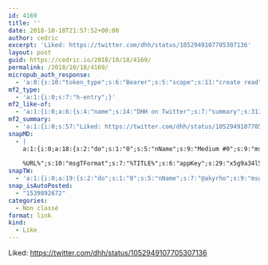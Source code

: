 ```yaml
---
id: 4169
title: ''
date: 2018-10-18T21:57:52+00:00
author: cedric
excerpt: 'Liked: https://twitter.com/dhh/status/1052949107705307136'
layout: post
guid: https://cedric.io/2018/10/18/4169/
permalink: /2018/10/18/4169/
micropub_auth_response:
  - 'a:8:{s:10:"token_type";s:6:"Bearer";s:5:"scope";s:11:"create read";s:2:"me";s:18:"https://cedric.io/";s:9:"issued_by";s:45:"https://cedric.io/wp-json/indieauth/1.0/token";s:9:"client_id";s:33:"https://indigenous.abode.pub/ios/";s:9:"issued_at";i:1538146123;s:4:"user";i:1;s:13:"last_accessed";i:1539892671;}'
mf2_type:
  - 'a:1:{i:0;s:7:"h-entry";}'
mf2_like-of:
  - 'a:1:{i:0;a:6:{s:4:"name";s:14:"DHH on Twitter";s:7:"summary";s:313:"“🙄. This platonic ideal of the programmer sitting in a yoga pose while the divine inspiration and superior architecture arrives without a keyboard in sight is so fucking trite. It’s possible to think with a keyboard in your hand, to explore ideas while and because of the typing. https://t.co/dmJ0VptuvP”";s:8:"featured";s:76:"https://pbs.twimg.com/profile_images/975876868455809024/eK7mDppU_400x400.jpg";s:11:"publication";s:7:"Twitter";s:5:"photo";a:26:{i:0;s:76:"https://pbs.twimg.com/profile_images/975876868455809024/eK7mDppU_400x400.jpg";i:1;s:66:"https://pbs.twimg.com/profile_banners/14561327/1539031099/1500x500";i:2;s:75:"https://pbs.twimg.com/profile_images/975876868455809024/eK7mDppU_normal.jpg";i:3;s:75:"https://pbs.twimg.com/profile_images/975876868455809024/eK7mDppU_bigger.jpg";i:4;s:46:"https://abs.twimg.com/emoji/v2/72x72/1f644.png";i:5;s:92:"https://pbs.twimg.com/profile_images/2722171553/8b3f44685d85864ba7f7947be99496cd_normal.jpeg";i:6;s:76:"https://pbs.twimg.com/profile_images/1038119011148603392/7-O-bpXf_normal.jpg";i:7;s:75:"https://pbs.twimg.com/profile_images/951238338140258305/bH4hlDTU_normal.jpg";i:8;s:75:"https://pbs.twimg.com/profile_images/973684925588295680/BlmuDsjS_normal.jpg";i:9;s:75:"https://pbs.twimg.com/profile_images/480425778392207360/RsJQMp5h_normal.png";i:10;s:61:"https://pbs.twimg.com/profile_images/46934452/blob_normal.jpg";i:11;s:75:"https://pbs.twimg.com/profile_images/646457327780933632/8AiCqOne_normal.jpg";i:12;s:75:"https://pbs.twimg.com/profile_images/806763887366283268/P7kSaLPo_normal.jpg";i:13;s:89:"https://pbs.twimg.com/profile_images/303406836/losos_part_1_2600600false75ocop_normal.jpg";i:14;s:75:"https://pbs.twimg.com/profile_images/823313336800378880/J3QOqNvh_bigger.jpg";i:15;s:100:"https://pbs.twimg.com/profile_images/378800000498542163/90366807366b4d1e9323a657794b93c2_bigger.jpeg";i:16;s:76:"https://pbs.twimg.com/profile_images/1040916657584201730/rdV0fzlD_bigger.jpg";i:17;s:76:"https://pbs.twimg.com/profile_images/1008816722810265600/YwSS1kls_bigger.jpg";i:18;s:46:"https://abs.twimg.com/emoji/v2/72x72/1f4af.png";i:19;s:75:"https://pbs.twimg.com/profile_images/869640865853001728/AeeBXLRT_bigger.jpg";i:20;s:78:"https://abs.twimg.com/sticky/default_profile_images/default_profile_bigger.png";i:21;s:99:"https://pbs.twimg.com/profile_images/378800000598822507/aeecc725967046b7cf09bd04326d12f8_bigger.png";i:22;s:75:"https://pbs.twimg.com/profile_images/684032573585133568/QgdRNTgs_bigger.jpg";i:23;s:76:"https://pbs.twimg.com/profile_images/453426480371204097/uoBl8s5S_bigger.jpeg";i:24;s:75:"https://pbs.twimg.com/profile_images/739802444289445889/pZuNp32s_bigger.jpg";i:25;s:75:"https://pbs.twimg.com/profile_images/945591829109633024/ZWcAp5MU_bigger.jpg";}s:3:"url";s:50:"https://twitter.com/dhh/status/1052949107705307136";}}'
mf2_summary:
  - 'a:1:{i:0;s:57:"Liked: https://twitter.com/dhh/status/1052949107705307136";}'
snapMD:
  - |
    a:1:{i:0;a:18:{s:2:"do";s:1:"0";s:5:"nName";s:9:"Medium #0";s:9:"msgFormat";s:19:"%FULLTEXT%
    
    %URL%";s:10:"msgTFormat";s:7:"%TITLE%";s:6:"appKey";s:29:"x5g9a34l5z294i5y2q284e4g54454";s:6:"appSec";s:85:"d3h0a44e4s2b4i5u2r234m5f5b4v2l5q2a444h574347464a454x2w20374447494c484b4w2c464f5u2d4z2";s:8:"inclTags";s:1:"1";s:7:"fltrsOn";i:0;s:5:"fltrs";a:0:{}s:7:"proxyOn";i:0;s:7:"useSURL";i:0;s:1:"v";i:350;s:4:"publ";s:1:"0";s:11:"accessToken";s:65:"2353413aa5437433e5648ccf74a16119308317c52d1a24d8ed99f26add037528a";s:12:"appAppUserID";s:65:"104b21fd8da79171a6e7bf800d03b4b761204f242935e05d2d86850a6b1635f77";s:14:"appAppUserName";s:26:"Cédric Bousmanne (akyrho)";s:13:"appAppUserURL";s:26:"https://medium.com/@akyrho";s:7:"pubList";a:0:{}}}
snapTW:
  - 'a:1:{i:0;a:19:{s:2:"do";s:1:"0";s:5:"nName";s:7:"@akyrho";s:9:"msgFormat";s:26:"%TITLE%. %EXCERPT% - %URL%";s:6:"appKey";s:55:"x5g9a8325v2y475r3c4m48584n53446p423r3r5u3e356j5j3k4r2p3";s:6:"appSec";s:105:"d3h0a94o46415u594v3q5l5n5l4r4x474x4j484o473u4i5w2m4k494z2k344n306n5r3l5v2s554p4n3p3k45495c3z4v4d3m3u5w525";s:7:"fltrsOn";i:0;s:5:"fltrs";a:0:{}s:7:"proxyOn";i:0;s:7:"useSURL";i:0;s:1:"v";i:350;s:5:"twURL";s:25:"http://twitter.com/akyrho";s:11:"accessToken";s:50:"6678782-Eyg60SCeh7762DEIsYtTPD5GVeOuSN8ATMdF2Lpppe";s:14:"accessTokenSec";s:45:"PgGDCbcYLJnR5esZjY9ID72A33mUNCYnQwaQTBsojSJNa";s:5:"tw140";i:0;s:10:"riComments";s:1:"1";s:11:"riCommentsM";s:1:"1";s:12:"riCommentsAA";s:1:"1";s:8:"attchImg";s:1:"1";s:9:"wpImgSize";s:4:"full";}}'
snap_isAutoPosted:
  - "1539892672"
categories:
  - Non classé
format: link
kind:
  - Like
---
```

Liked: https://twitter.com/dhh/status/1052949107705307136